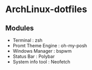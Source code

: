 # ArchLinux-dotfiles

## Modules 
- Terminal : zsh
- Promt Theme Engine : oh-my-posh
- Windows Manager : bspwm
- Status Bar : Polybar
- System info tool : Neofetch
